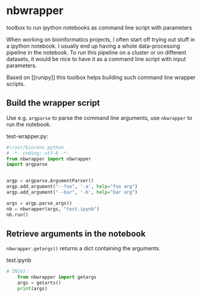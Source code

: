 # nbwrapper
toolbox to run ipython notebooks as command line script with parameters

When working on bioinformatics projects, I often start off trying out stuff in a ipython notebook.
I usually end up having a whole data-processing pipeline in the notebook. To run this pipeline on a cluster or on different datasets, it would be nice to have it as a command line script with input parameters. 

Based on [[runipy]] this toolbox helps building such command line wrapper scripts. 

## Build the wrapper script
Use e.g. `argparse` to parse the command line arguments, use `nbwrapper` to run the notebook. 

test-wrapper.py: 
```python
#!/usr/bin/env python
# -*- coding: utf-8 -*-
from nbwrapper import nbwrapper
import argparse


argp = argparse.ArgumentParser()
argp.add_argument("--foo", '-a', help="foo arg")
argp.add_argument("--bar", '-b', help="bar arg")

args = argp.parse_args()
nb = nbwrapper(args, "test.ipynb")
nb.run()
```

## Retrieve arguments in the notebook
`nbwrapper.getargs()` returns a dict containing the arguments. 

test.ipynb
```python
# IN[0]:
    from nbwrapper import getargs
    args = getarts()
    print(args)
```



